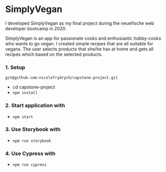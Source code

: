 # SimplyVegan

I developed SimplyVegan as my final project during the neuefische web developer bootcamp in 2020.

SimplyVegan is an app for passionate cooks and enthusiastic hobby-cooks who wants to go vegan. I created simple recipes that are all suitable for vegans.
The user selects products that she/he has at home and gets all recipes which based on the selected products.

### 1. Setup

```
git@github.com:nicolefrydrych/capstone-project.git
```

- cd capstone-project
- `npm install`

### 2. Start application with

- `npm start`

### 3. Use Storybook with

- `npm run storybook`

### 4. Use Cypress with

- `npm run cypress`

